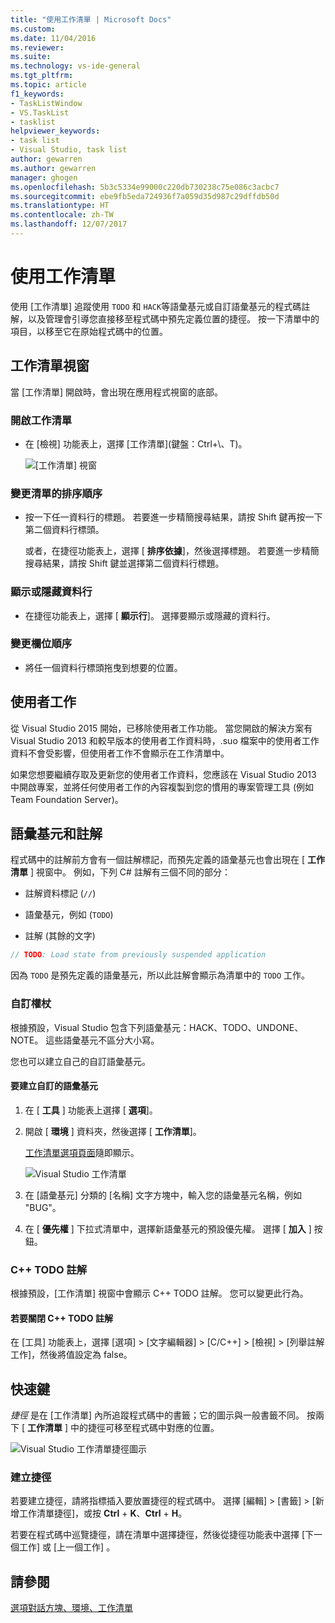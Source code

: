 ```yaml
---
title: "使用工作清單 | Microsoft Docs"
ms.custom: 
ms.date: 11/04/2016
ms.reviewer: 
ms.suite: 
ms.technology: vs-ide-general
ms.tgt_pltfrm: 
ms.topic: article
f1_keywords:
- TaskListWindow
- VS.TaskList
- tasklist
helpviewer_keywords:
- task list
- Visual Studio, task list
author: gewarren
ms.author: gewarren
manager: ghogen
ms.openlocfilehash: 5b3c5334e99000c220db730238c75e086c3acbc7
ms.sourcegitcommit: ebe9fb5eda724936f7a059d35d987c29dffdb50d
ms.translationtype: HT
ms.contentlocale: zh-TW
ms.lasthandoff: 12/07/2017
---
```

# <a name="using-the-task-list"></a>使用工作清單

使用 [工作清單]  追蹤使用 `TODO` 和 `HACK`等語彙基元或自訂語彙基元的程式碼註解，以及管理會引導您直接移至程式碼中預先定義位置的捷徑。 按一下清單中的項目，以移至它在原始程式碼中的位置。

## <a name="the-task-list-window"></a>工作清單視窗

當 [工作清單]  開啟時，會出現在應用程式視窗的底部。

### <a name="to-open-the-task-list"></a>開啟工作清單

- 在 [檢視] 功能表上，選擇 [工作清單]\(鍵盤：Ctrl+\\、T)。

    ![[工作清單] 視窗](../ide/media/vs2015_task_list.png "vs2015_task_list")

### <a name="to-change-the-sort-order-of-the-list"></a>變更清單的排序順序

- 按一下任一資料行的標題。 若要進一步精簡搜尋結果，請按 Shift 鍵再按一下第二個資料行標頭。

     或者，在捷徑功能表上，選擇 [ **排序依據**]，然後選擇標題。 若要進一步精簡搜尋結果，請按 Shift 鍵並選擇第二個資料行標題。

### <a name="to-show-or-hide-columns"></a>顯示或隱藏資料行

- 在捷徑功能表上，選擇 [ **顯示行**]。 選擇要顯示或隱藏的資料行。

### <a name="to-change-the-order-of-the-columns"></a>變更欄位順序

- 將任一個資料行標頭拖曳到想要的位置。

## <a name="user-tasks"></a>使用者工作

從 Visual Studio 2015 開始，已移除使用者工作功能。 當您開啟的解決方案有 Visual Studio 2013 和較早版本的使用者工作資料時，.suo 檔案中的使用者工作資料不會受影響，但使用者工作不會顯示在工作清單中。

如果您想要繼續存取及更新您的使用者工作資料，您應該在 Visual Studio 2013 中開啟專案，並將任何使用者工作的內容複製到您的慣用的專案管理工具 (例如 Team Foundation Server)。

## <a name="tokens-and-comments"></a>語彙基元和註解

程式碼中的註解前方會有一個註解標記，而預先定義的語彙基元也會出現在 [ **工作清單** ] 視窗中。 例如，下列 C# 註解有三個不同的部分：

- 註解資料標記 (`//`)

- 語彙基元，例如 (`TODO`)

- 註解 (其餘的文字)

```csharp
// TODO: Load state from previously suspended application
```

因為 `TODO` 是預先定義的語彙基元，所以此註解會顯示為清單中的 `TODO` 工作。

###  <a name="customTokens"></a> 自訂權杖

根據預設，Visual Studio 包含下列語彙基元：HACK、TODO、UNDONE、NOTE。 這些語彙基元不區分大小寫。

您也可以建立自己的自訂語彙基元。

#### <a name="to-create-a-custom-token"></a>要建立自訂的語彙基元

1. 在 [ **工具** ] 功能表上選擇 [ **選項**]。

2. 開啟 [ **環境** ] 資料夾，然後選擇 [ **工作清單**]。

     [工作清單選項頁面](../ide/reference/task-list-environment-options-dialog-box.md)隨即顯示。

     ![Visual Studio 工作清單](../ide/media/vs2015_task_list_options.png "vs2015_task_list_options")

3. 在 [語彙基元]  分類的 [名稱]  文字方塊中，輸入您的語彙基元名稱，例如 "BUG"。

4. 在 [ **優先權** ] 下拉式清單中，選擇新語彙基元的預設優先權。 選擇 [ **加入** ] 按鈕。

###  <a name="cppComments"></a> C++ TODO 註解

根據預設，[工作清單]  視窗中會顯示 C++ TODO 註解。 您可以變更此行為。

#### <a name="to-turn-off-c-todo-comments"></a>若要關閉 C++ TODO 註解

在 [工具] 功能表上，選擇 [選項] > [文字編輯器] > [C/C++] > [檢視] > [列舉註解工作]，然後將值設定為 false。

## <a name="shortcuts"></a>快速鍵

*捷徑* 是在 [工作清單] 內所追蹤程式碼中的書籤；它的圖示與一般書籤不同。 按兩下 [ **工作清單** ] 中的捷徑可移至程式碼中對應的位置。

![Visual Studio 工作清單捷徑圖示](../ide/media/vs2015_task_list_bookmark.png "vs2015_task_list_bookmark")

### <a name="to-create-a-shortcut"></a>建立捷徑

若要建立捷徑，請將指標插入要放置捷徑的程式碼中。 選擇 [編輯] > [書籤] > [新增工作清單捷徑]，或按 **Ctrl** + **K**、**Ctrl** + **H**。

若要在程式碼中巡覽捷徑，請在清單中選擇捷徑，然後從捷徑功能表中選擇 [下一個工作]  或 [上一個工作]  。

## <a name="see-also"></a>請參閱

[選項對話方塊、環境、工作清單](../ide/reference/task-list-environment-options-dialog-box.md)